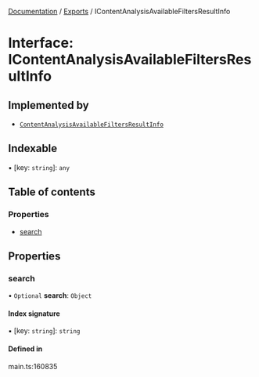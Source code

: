 [Documentation](../README.md) / [Exports](../modules.md) / IContentAnalysisAvailableFiltersResultInfo

# Interface: IContentAnalysisAvailableFiltersResultInfo

## Implemented by

- [`ContentAnalysisAvailableFiltersResultInfo`](../classes/ContentAnalysisAvailableFiltersResultInfo.md)

## Indexable

▪ [key: `string`]: `any`

## Table of contents

### Properties

- [search](IContentAnalysisAvailableFiltersResultInfo.md#search)

## Properties

### search

• `Optional` **search**: `Object`

#### Index signature

▪ [key: `string`]: `string`

#### Defined in

main.ts:160835
